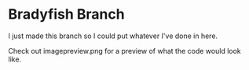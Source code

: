 # Bradyfish Branch

I just made this branch so I could put whatever I've done in here.

Check out imagepreview.png for a preview of what the code would look like.
